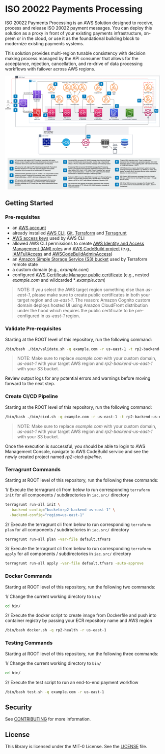 # ISO 20022 Payments Processing

ISO 20022 Payments Processing is an AWS Solution designed to receive, process
and release ISO 20022 payment messages. You can deploy this solution as a proxy
in front of your existing payments infrastructure, on-prem or in the cloud, or
use it as the foundational building block to modernize existing payments
systems.

This solution provides multi-region tunable consistency with decision making
process managed by the API consumer that allows for the acceptance, rejection,
cancellation, and re-drive of data processing workflows with failover across
AWS regions.

![Architecture Diagram](./docs/architecture.png "Event Driven Architecture")

## Getting Started

### Pre-requisites

* an [AWS account](https://docs.aws.amazon.com/accounts/latest/reference/manage-acct-creating.html)
* already installed [AWS CLI](https://docs.aws.amazon.com/cli/latest/userguide/getting-started-install.html),
[Git](https://git-scm.com/book/en/v2/Getting-Started-Installing-Git),
[Terraform](https://developer.hashicorp.com/terraform/tutorials/aws-get-started/install-cli) and
[Terragrunt](https://terragrunt.gruntwork.io/docs/getting-started/install/)
* [AWS access keys](https://docs.aws.amazon.com/accounts/latest/reference/credentials-access-keys-best-practices.html)
used by AWS CLI
* allowed AWS CLI permissions to create
[AWS Identity and Access Management (IAM) roles](https://docs.aws.amazon.com/IAM/latest/UserGuide/id_roles_create.html)
and [AWS CodeBuild project](https://docs.aws.amazon.com/codebuild/latest/userguide/planning.html) (e.g.,
[IAMFullAccess](https://docs.aws.amazon.com/aws-managed-policy/latest/reference/IAMFullAccess.html) and
[AWSCodeBuildAdminAccess](https://docs.aws.amazon.com/aws-managed-policy/latest/reference/AWSCodeBuildAdminAccess.html))
* an [Amazon Simple Storage Service (S3) bucket](https://docs.aws.amazon.com/AmazonS3/latest/userguide/create-bucket-overview.html)
used by Terraform remote state
* a custom domain (e.g., *example.com*)
* configured
[AWS Certificate Manager public certificate](https://docs.aws.amazon.com/acm/latest/userguide/gs-acm-request-public.html)
(e.g., nested *example.com* and wildcarded **.example.com*)

> NOTE: If you select the AWS target region something else than *us-east-1*,
please make sure to create public certificates in both your target region
and *us-east-1*. The reason: Amazon Cognito custom domain deploys hosted UI
using Amazon CloudFront distribution under the hood which requires the public
certificate to be pre-configured in *us-east-1* region.

### Validate Pre-requisites

Starting at the ROOT level of this repository, run the following command:

  ```sh
  /bin/bash ./bin/validate.sh -q example.com -r us-east-1 -t rp2-backend-us-east-1
  ```

> NOTE: Make sure to replace *example.com* with your custom domain, *us-east-1*
with your target AWS region and *rp2-backend-us-east-1* with your S3 bucket.

Review output logs for any potential errors and warnings before moving forward
to the next step.

### Create CI/CD Pipeline

Starting at the ROOT level of this repository, run the following command:

  ```sh
  /bin/bash ./bin/cicd.sh -q example.com -r us-east-1 -t rp2-backend-us-east-1
  ```

> NOTE: Make sure to replace *example.com* with your custom domain, *us-east-1*
with your target AWS region and *rp2-backend-us-east-1* with your S3 bucket.

Once the execution is successful, you should be able to login to AWS Management
Console, navigate to AWS CodeBuild service and see the newly created project
named *rp2-cicd-pipeline*.

### Terragrunt Commands

Starting at ROOT level of this repository, run the following three commands:

1/ Execute the terragrunt cli from below to run corresponding `terraform init`
for all components / subdirectories in `iac.src/` directory

  ```sh
  terragrunt run-all init \
    -backend-config="bucket=rp2-backend-us-east-1" \
    -backend-config="region=us-east-1"
  ```

2/ Execute the terragrunt cli from below to run corresponding `terraform plan`
for all components / subdirectories in `iac.src/` directory

  ```sh
  terragrunt run-all plan -var-file default.tfvars
  ```

3/ Execute the terragrunt cli from below to run corresponding `terraform apply`
for all components / subdirectories in `iac.src/` directory

  ```sh
  terragrunt run-all apply -var-file default.tfvars -auto-approve
  ```

### Docker Commands

Starting at ROOT level of this repository, run the following two commands:

1/ Change the current working directory to `bin/`

  ```sh
  cd bin/
  ```

2/ Execute the docker script to create image from Dockerfile and push into
container registry by passing your ECR repository name and AWS region

  ```sh
  /bin/bash docker.sh -q rp2-health -r us-east-1
  ```

### Testing Commands

Starting at ROOT level of this repository, run the following three commands:

1/ Change the current working directory to `bin/`

  ```sh
  cd bin/
  ```

2/ Execute the test script to run an end-to-end payment workflow

  ```sh
  /bin/bash test.sh -q example.com -r us-east-1
  ```

## Security

See [CONTRIBUTING](./CONTRIBUTING.md#security-issue-notifications) for more
information.

## License

This library is licensed under the MIT-0 License. See the [LICENSE](./LICENSE)
file.
